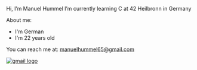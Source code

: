 Hi, I’m Manuel Hummel
I’m currently learning C at 42 Heilbronn in Germany

  About me:
  - I'm German
  - I'm 22 years old

You can reach me at: manuelhummel65@gmail.com

[![gmail logo](https://github.com/user-attachments/assets/4b54aa3d-d684-44cc-91e6-f8040b0c8a0f)](mailto:manuelhummel65@gmail.com)
